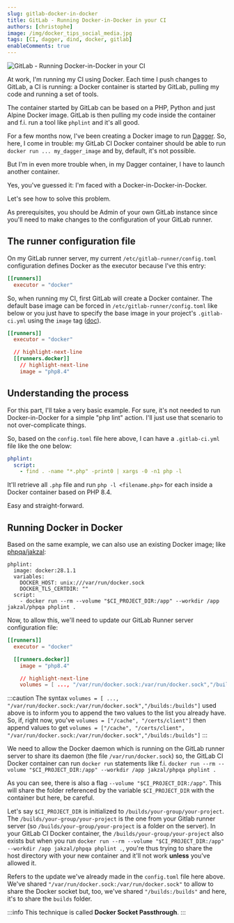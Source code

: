 ```yaml
---
slug: gitlab-docker-in-docker
title: GitLab - Running Docker-in-Docker in your CI
authors: [christophe]
image: /img/docker_tips_social_media.jpg
tags: [CI, dagger, dind, docker, gitlab]
enableComments: true
---
```

![GitLab - Running Docker-in-Docker in your CI](/img/git_tips_banner.jpg)

<!-- cspell:ignore dind,phplint,certdir -->

At work, I'm running my CI using Docker. Each time I push changes to GitLab, a CI is running: a Docker container is started by GitLab, pulling my code and running a set of tools.

The container started by GitLab can be based on a PHP, Python and just Alpine Docker image. GitLab is then pulling my code inside the container and f.i. run a tool like `phplint` and it's all good.

For a few months now, I've been creating a Docker image to run [Dagger](https://dagger.io). So, here, I come in trouble: my GitLab CI Docker container should be able to run `docker run ... my_dagger_image` and by, default, it's not possible. 

But I'm in even more trouble when, in my Dagger container, I have to launch another container.

Yes, you've guessed it: I'm faced with a Docker-in-Docker-in-Docker.

Let's see how to solve this problem.

<!-- truncate -->

As prerequisites, you should be Admin of your own GitLab instance since you'll need to make changes to the configuration of your GitLab runner.

## The runner configuration file

On my GitLab runner server, my current `/etc/gitlab-runner/config.toml` configuration defines Docker as the executor because I've this entry:

```toml
[[runners]]
  executor = "docker"
```

So, when running my CI, first GitLab will create a Docker container. The default base image can be forced in `/etc/gitlab-runner/config.toml` like below or you just have to specify the base image in your project's `.gitlab-ci.yml` using the `image` tag ([doc](https://docs.gitlab.com/ci/docker/using_docker_images/#define-image-in-the-gitlab-ciyml-file)).

```toml
[[runners]]
  executor = "docker"

  // highlight-next-line
  [[runners.docker]]
    // highlight-next-line
    image = "php8.4"
```

## Understanding the process

For this part, I'll take a very basic example. For sure, it's not needed to run Docker-in-Docker for a simple "php lint" action. I'll just use that scenario to not over-complicate things.

So, based on the `config.toml` file here above, I can have a `.gitlab-ci.yml` file like the one below:

```yaml
phplint:
  script:
    - find . -name "*.php" -print0 | xargs -0 -n1 php -l
```

It'll retrieve all `.php` file and run `php -l <filename.php>` for each inside a Docker container based on PHP 8.4.

Easy and straight-forward.

## Running Docker in Docker

Based on the same example, we can also use an existing Docker image; like [phpqa/jakzal](https://github.com/jakzal/phpqa):

```
phplint:
  image: docker:28.1.1
  variables:
    DOCKER_HOST: unix:///var/run/docker.sock
    DOCKER_TLS_CERTDIR: ""
  script:
    - docker run --rm --volume "$CI_PROJECT_DIR:/app" --workdir /app jakzal/phpqa phplint .
```

Now, to allow this, we'll need to update our GitLab Runner server configuration file:

```toml
[[runners]]
  executor = "docker"

  [[runners.docker]]
    image = "php8.4"

    // highlight-next-line
    volumes = [ ..., "/var/run/docker.sock:/var/run/docker.sock","/builds:/builds"]
```

:::caution
The syntax `volumes = [ ..., "/var/run/docker.sock:/var/run/docker.sock","/builds:/builds"]` used above is to inform you to append the two values to the list you already have. So, if, right now, you've `volumes = ["/cache", "/certs/client"]` then append values to get `volumes = ["/cache", "/certs/client", "/var/run/docker.sock:/var/run/docker.sock","/builds:/builds"]`
:::

We need to allow the Docker daemon which is running on the GitLab runner server to share its daemon (the file `/var/run/docker.sock`) so, the GitLab CI Docker container can run `docker run` statements like f.i. `docker run --rm --volume "$CI_PROJECT_DIR:/app" --workdir /app jakzal/phpqa phplint .`

As you can see, there is also a flag `--volume "$CI_PROJECT_DIR:/app"`. This will share the folder referenced by the variable `$CI_PROJECT_DIR` with the container but here, be careful.

Let's say `$CI_PROJECT_DIR` is initialized to `/builds/your-group/your-project`. The `/builds/your-group/your-project` is the one from your Gitlab runner server (so `/builds/your-group/your-project` is a folder on the server). In your GitLab CI Docker container, the `/builds/your-group/your-project` also exists but when you run `docker run --rm --volume "$CI_PROJECT_DIR:/app" --workdir /app jakzal/phpqa phplint .`, you're thus trying to share the host directory with your new container and it'll not work **unless** you've allowed it.

Refers to the update we've already made in the `config.toml` file here above. We've shared `"/var/run/docker.sock:/var/run/docker.sock"` to allow to share the Docker socket but, too, we've shared `"/builds:/builds"` and here, it's to share the `builds` folder.

:::info
This technique is called **Docker Socket Passthrough**.
:::
